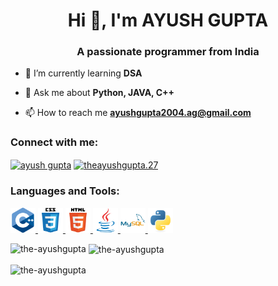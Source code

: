 <h1 align="center">Hi 👋, I'm AYUSH GUPTA</h1>
<h3 align="center">A passionate programmer from India</h3>

- 🌱 I’m currently learning **DSA**

- 💬 Ask me about **Python, JAVA, C++**

- 📫 How to reach me **ayushgupta2004.ag@gmail.com**

<h3 align="left">Connect with me:</h3>
<p align="left">
<a href="https://linkedin.com/in/ayush gupta" target="blank"><img align="center" src="https://raw.githubusercontent.com/rahuldkjain/github-profile-readme-generator/master/src/images/icons/Social/linked-in-alt.svg" alt="ayush gupta" height="30" width="40" /></a>
<a href="https://instagram.com/theayushgupta.27" target="blank"><img align="center" src="https://raw.githubusercontent.com/rahuldkjain/github-profile-readme-generator/master/src/images/icons/Social/instagram.svg" alt="theayushgupta.27" height="30" width="40" /></a>
</p>

<h3 align="left">Languages and Tools:</h3>
<p align="left"> <a href="https://www.w3schools.com/cpp/" target="_blank" rel="noreferrer"> <img src="https://raw.githubusercontent.com/devicons/devicon/master/icons/cplusplus/cplusplus-original.svg" alt="cplusplus" width="40" height="40"/> </a> <a href="https://www.w3schools.com/css/" target="_blank" rel="noreferrer"> <img src="https://raw.githubusercontent.com/devicons/devicon/master/icons/css3/css3-original-wordmark.svg" alt="css3" width="40" height="40"/> </a> <a href="https://www.w3.org/html/" target="_blank" rel="noreferrer"> <img src="https://raw.githubusercontent.com/devicons/devicon/master/icons/html5/html5-original-wordmark.svg" alt="html5" width="40" height="40"/> </a> <a href="https://www.java.com" target="_blank" rel="noreferrer"> <img src="https://raw.githubusercontent.com/devicons/devicon/master/icons/java/java-original.svg" alt="java" width="40" height="40"/> </a> <a href="https://www.mysql.com/" target="_blank" rel="noreferrer"> <img src="https://raw.githubusercontent.com/devicons/devicon/master/icons/mysql/mysql-original-wordmark.svg" alt="mysql" width="40" height="40"/> </a> <a href="https://www.python.org" target="_blank" rel="noreferrer"> <img src="https://raw.githubusercontent.com/devicons/devicon/master/icons/python/python-original.svg" alt="python" width="40" height="40"/> </a> </p>

<p><img align="left" src="https://github-readme-stats.vercel.app/api/top-langs?username=the-ayushgupta&show_icons=true&locale=en&layout=compact" alt="the-ayushgupta" /></p>

<p>&nbsp;<img align="center" src="https://github-readme-stats.vercel.app/api?username=the-ayushgupta&show_icons=true&locale=en" alt="the-ayushgupta" /></p>

<p><img align="center" src="https://github-readme-streak-stats.herokuapp.com/?user=the-ayushgupta&" alt="the-ayushgupta" /></p>
               
